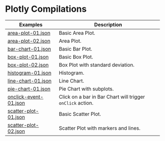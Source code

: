 # Plotly Compilations

| Examples | Description |
| --- | --- |
| [area-plot-01.json](./area-plot-01.json)| Basic Area Plot.
| [area-plot-02.json](./area-plot-02.json)| Area Plot.
| [bar-chart-01.json](./bar-chart-01.json)| Basic Bar Plot.
| [box-plot-01.json](./box-plot-01.json)| Basic Box Plot.
| [box-plot-02.json](./box-plot-01.json)| Box Plot with standard deviation.
| [histogram-01.json](./histogram-01.json)| Histogram.
| [line-chart-01.json](./line-chart-01.json)| Line Chart.
| [pie-chart-01.json](./pie-chart-01.json)| Pie Chart with subplots.
| [onclick-event-01.json](./onclick-event-01.json)| Click on a bar in Bar Chart will trigger `onClick` action.
| [scatter-plot-01.json](./scatter-plot-01.json)| Basic Scatter Plot.
| [scatter-plot-02.json](./scatter-plot-02.json)| Scatter Plot with markers and lines.
